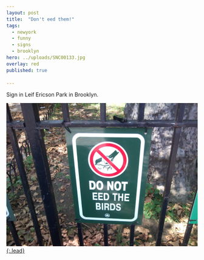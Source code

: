 ```yaml
---
layout: post
title:  "Don't eed them!"
tags:
  - newyork
  - funny
  - signs
  - brooklyn
hero: ../uploads/SNC00133.jpg
overlay: red
published: true

---
```


Sign in Leif Ericson Park in Brooklyn.

[![spelling](../uploads/SNC00133.jpg){:.lead}](../uploads/SNC00133.jpg)